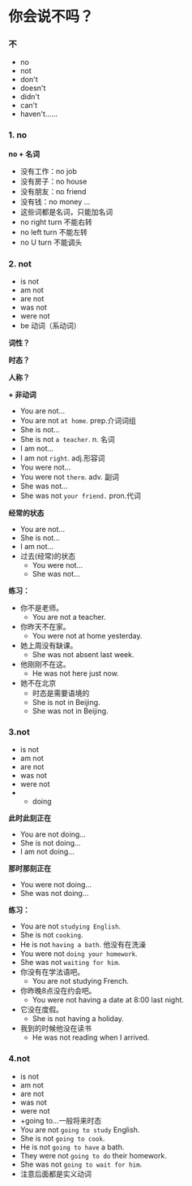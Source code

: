 # 你会说不吗？

### 不
* no
* not
* don't
* doesn't
* didn't
* can't
* haven't……

### 1. no
**no + 名词**
* 没有工作：no job
* 没有房子：no house
* 没有朋友：no friend
* 没有钱：no money ...
* 这些词都是名词，只能加名词
* no right turn 不能右转
* no left turn 不能左转
* no U turn 不能调头

### 2. not
* is not
* am not
* are not
* was not
* were not
* be 动词（系动词）


**词性？**

**时态？**

**人称？**


**+ 非动词**
 * You are not...
  * You are not `at home`. prep.介词词组
 * She is not...
  * She is not `a teacher`. n. 名词
 * I am not...
  * I am not `right`. adj.形容词
 * You were not...
  * You were not `there`. adv. 副词
 * She was not...
  * She was not `your friend.` pron.代词

**经常的状态**
  * You are not...
  * She is not...
  * I am not...
* 过去(经常)的状态
  * You were not...
  * She was not...

**练习：**
* 你不是老师。
  * You are not a teacher.
* 你昨天不在家。
  * You were not at home yesterday.
* 她上周没有缺课。
  * She was not absent last week.
* 他刚刚不在这。
  * He was not here just now.
* 她不在北京
  * 时态是需要语境的
  * She is not in Beijing.
  * She was not in Beijing.

### 3.not
  * is not
  * am not
  * are not
  * was not
  * were not
  * + doing

**此时此刻正在**
* You are not doing...
* She is not doing...
* I am not doing...

**那时那刻正在**
* You were not doing...
* She was not doing...

**练习：**
* You are not `studying English`.
* She is not `cooking`.
* He is not `having a bath`. 他没有在洗澡
* You were not `doing your homework`.
* She was not `waiting for him`.
* 你没有在学法语吧。
  * You are not studying French.
* 你昨晚8点没在约会吧。
  * You were not having a date at 8:00 last night.
* 它没在度假。
  * She is not having a holiday.
* 我到的时候他没在读书
  * He was not reading when I arrived.

### 4.not
* is not
* am not
* are not
* was not
* were not
* +going to...一般将来时态
* You are not `going to study` English.
* She is not `going to cook`.
* He is not `going to have` a bath.
* They were not `going to do` their homework.
* She was not `going to wait for him`.
* 注意后面都是实义动词
